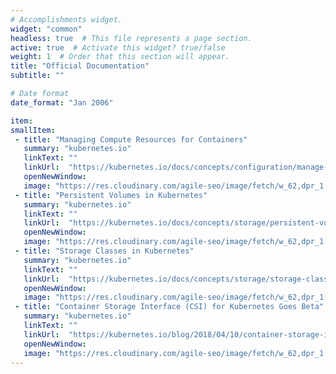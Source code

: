 ```yaml
---
# Accomplishments widget.
widget: "common"  
headless: true  # This file represents a page section.
active: true  # Activate this widget? true/false
weight: 1  # Order that this section will appear.
title: "Official Documentation"
subtitle: ""

# Date format
date_format: "Jan 2006"

item:
smallItem: 
 - title: "Managing Compute Resources for Containers"
   summary: "kubernetes.io"
   linkText: ""
   linkUrl:  "https://kubernetes.io/docs/concepts/configuration/manage-compute-resources-container/"
   openNewWindow: 
   image: "https://res.cloudinary.com/agile-seo/image/fetch/w_62,dpr_1.0,d_blank_am8gzx.png/https%3A%2F%2Flogo.clearbit.com%2Fkubernetes.io%3Fsize%3D250" 
 - title: "Persistent Volumes in Kubernetes"
   summary: "kubernetes.io"
   linkText: ""
   linkUrl:  "https://kubernetes.io/docs/concepts/storage/persistent-volumes/"
   openNewWindow: 
   image: "https://res.cloudinary.com/agile-seo/image/fetch/w_62,dpr_1.0,d_blank_am8gzx.png/https%3A%2F%2Flogo.clearbit.com%2Fkubernetes.io%3Fsize%3D250" 
 - title: "Storage Classes in Kubernetes"
   summary: "kubernetes.io"
   linkText: ""
   linkUrl:  "https://kubernetes.io/docs/concepts/storage/storage-classes/"
   openNewWindow: 
   image: "https://res.cloudinary.com/agile-seo/image/fetch/w_62,dpr_1.0,d_blank_am8gzx.png/https%3A%2F%2Flogo.clearbit.com%2Fkubernetes.io%3Fsize%3D250"
 - title: "Container Storage Interface (CSI) for Kubernetes Goes Beta"
   summary: "kubernetes.io"
   linkText: ""
   linkUrl:  "https://kubernetes.io/blog/2018/04/10/container-storage-interface-beta/"
   openNewWindow: 
   image: "https://res.cloudinary.com/agile-seo/image/fetch/w_62,dpr_1.0,d_blank_am8gzx.png/https%3A%2F%2Flogo.clearbit.com%2Fkubernetes.io%3Fsize%3D250"
---
```

